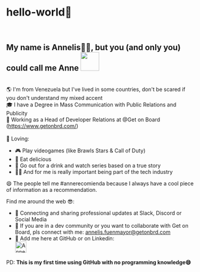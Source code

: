 # hello-world👋
<br> <h2> My name is Annelis🙋‍♀️, but you (and only you) could call me Anne <img src="https://media.giphy.com/media/mGcNjsfWAjY5AEZNw6/giphy.gif" width="50"></br></h2>
<br> 🌎 I'm from Venezuela but I've lived in some countries, don't be scared if you don't understand my mixed accent
<br> 🎓 I have a Degree in Mass Communication with Public Relations and Publicity 
<br> 💼 Working as a Head of Developer Relations at @Get on Board (https://www.getonbrd.com/) </br>
<br> 🤟 Loving: 
- 🎮 Play videogames (like Brawls Stars & Call of Duty)
- 🍔 Eat delicious
- 🥂 Go out for a drink and watch series based on a true story
- 🧑‍💻 And for me is really important being part of the tech industry </br>

😄 The people tell me #annerecomienda because I always have a cool piece of information as a recommendation. </br>

Find me around the web 😎:
- 💼 Connecting and sharing professional updates at Slack, Discord or Social Media
- 📩 If you are in a dev community or you want to collaborate with Get on Board, pls connect with me: annelis.fuenmayor@getonbrd.com
- 📌 Add me here at GitHub or on Linkedin: 
<br> <a href="https://www.linkedin.com/in/annelisfuenmayor/"> <img src="https://www.vectorlogo.zone/logos/linkedin/linkedin-icon.svg" alt="Annelis Fuenmayor Linkedin Profile" height="30" width="30"> </a> </br>


PD: <b> This is my first time using GitHub with no programming knowledge😄 </b>
